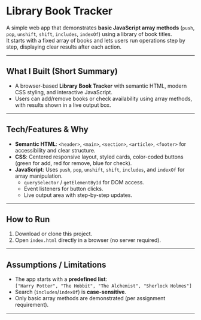 # Library Book Tracker

A simple web app that demonstrates **basic JavaScript array methods** (`push`, `pop`, `unshift`, `shift`, `includes`, `indexOf`) using a library of book titles.  
It starts with a fixed array of books and lets users run operations step by step, displaying clear results after each action.

---

## What I Built (Short Summary)
- A browser-based **Library Book Tracker** with semantic HTML, modern CSS styling, and interactive JavaScript.
- Users can add/remove books or check availability using array methods, with results shown in a live output box.

---

## Tech/Features & Why
- **Semantic HTML**: `<header>`, `<main>`, `<section>`, `<article>`, `<footer>` for accessibility and clear structure.  
- **CSS**: Centered responsive layout, styled cards, color-coded buttons (green for add, red for remove, blue for check).  
- **JavaScript**: Uses `push`, `pop`, `unshift`, `shift`, `includes`, and `indexOf` for array manipulation.  
  - `querySelector` / `getElementById` for DOM access.  
  - Event listeners for button clicks.  
  - Live output area with step-by-step updates.  

---

## How to Run
1. Download or clone this project.  
2. Open `index.html` directly in a browser (no server required).  

---

## Assumptions / Limitations
- The app starts with a **predefined list**:  
  `["Harry Potter", "The Hobbit", "The Alchemist", "Sherlock Holmes"]`  
- Search (`includes`/`indexOf`) is **case-sensitive**.  
- Only basic array methods are demonstrated (per assignment requirement).  

---